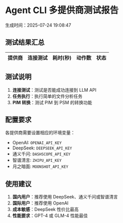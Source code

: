 # Agent CLI 多提供商测试报告

生成时间：2025-07-24 19:08:47

## 测试结果汇总

| 提供商 | 连接测试 | 耗时(秒) | 动作数 | 状态 |
|--------|----------|----------|--------|------|

## 测试说明

1. **连接测试**：测试是否能成功连接到 LLM API
2. **任务执行**：执行简单的文件分析任务
3. **PIM 转换**：测试 PIM 到 PSM 的转换功能

## 配置要求

各提供商需要设置相应的环境变量：
- OpenAI: `OPENAI_API_KEY`
- DeepSeek: `DEEPSEEK_API_KEY`
- 通义千问: `DASHSCOPE_API_KEY`
- 智谱清言: `ZHIPU_API_KEY`
- 月之暗面: `MOONSHOT_API_KEY`

## 使用建议

1. **国内用户**：推荐使用 DeepSeek、通义千问或智谱清言
2. **国际用户**：推荐使用 OpenAI
3. **成本敏感**：DeepSeek 性价比最高
4. **性能要求**：GPT-4 或 GLM-4 性能最佳
